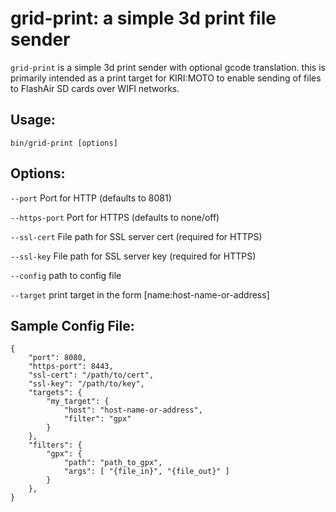 # grid-print: a simple 3d print file sender

`grid-print` is a simple 3d print sender with optional gcode
translation. this is primarily intended as a print target for
KIRI:MOTO to enable sending of files to FlashAir SD cards over
WIFI networks.

## Usage:

    bin/grid-print [options]

## Options:

`--port` Port for HTTP (defaults to 8081)

`--https-port` Port for HTTPS (defaults to none/off)

`--ssl-cert` File path for SSL server cert (required for HTTPS)

`--ssl-key` File path for SSL server key (required for HTTPS)

`--config` path to config file

`--target` print target in the form [name:host-name-or-address]

## Sample Config File:

```
{
	"port": 8080,
	"https-port": 8443,
	"ssl-cert": "/path/to/cert",
	"ssl-key": "/path/to/key",
	"targets": {
		"my_target": {
			"host": "host-name-or-address",
			"filter": "gpx"
		}
	},
	"filters": {
		"gpx": {
			"path": "path_to_gpx",
			"args": [ "{file_in}", "{file_out}" ]
		}
	},
}
```
